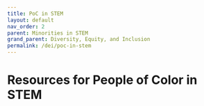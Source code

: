 ```yaml
---
title: PoC in STEM
layout: default
nav_order: 2
parent: Minorities in STEM
grand_parent: Diversity, Equity, and Inclusion
permalink: /dei/poc-in-stem
---
```


# Resources for People of Color in STEM